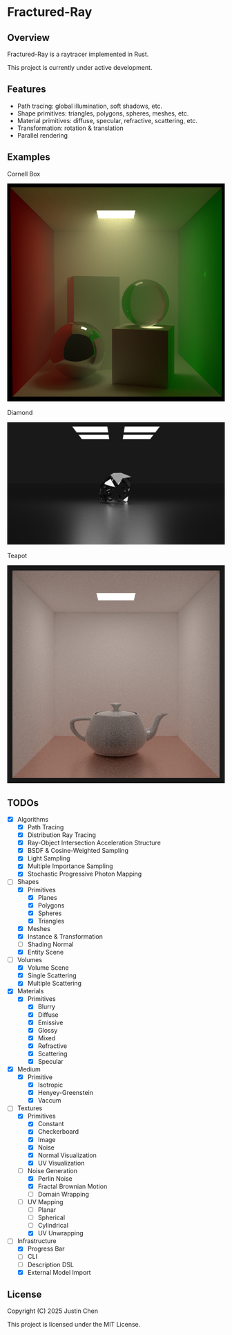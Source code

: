 # Fractured-Ray

## Overview

Fractured-Ray is a raytracer implemented in Rust.

This project is currently under active development.

## Features

- Path tracing: global illumination, soft shadows, etc.
- Shape primitives: triangles, polygons, spheres, meshes, etc.
- Material primitives: diffuse, specular, refractive, scattering, etc.
- Transformation: rotation & translation
- Parallel rendering

## Examples

Cornell Box

![Cornell Box](docs/images/cornell-box.png)

Diamond

![Diamond](docs/images/diamond.png)

Teapot

![Teapot](docs/images/teapot.png)

## TODOs

- [x] Algorithms
  - [x] Path Tracing
  - [x] Distribution Ray Tracing
  - [x] Ray-Object Intersection Acceleration Structure
  - [x] BSDF & Cosine-Weighted Sampling
  - [x] Light Sampling
  - [x] Multiple Importance Sampling
  - [x] Stochastic Progressive Photon Mapping
- [ ] Shapes
  - [x] Primitives
    - [x] Planes
    - [x] Polygons
    - [x] Spheres
    - [x] Triangles
  - [x] Meshes
  - [x] Instance & Transformation
  - [ ] Shading Normal
  - [x] Entity Scene
- [ ] Volumes
  - [x] Volume Scene
  - [x] Single Scattering
  - [x] Multiple Scattering
- [x] Materials
  - [x] Primitives
    - [x] Blurry
    - [x] Diffuse
    - [x] Emissive
    - [x] Glossy
    - [x] Mixed
    - [x] Refractive
    - [x] Scattering
    - [x] Specular
- [x] Medium
  - [x] Primitive
    - [x] Isotropic
    - [x] Henyey-Greenstein
    - [x] Vaccum
- [ ] Textures
  - [x] Primitives
    - [x] Constant
    - [x] Checkerboard
    - [x] Image
    - [x] Noise
    - [x] Normal Visualization
    - [x] UV Visualization
  - [ ] Noise Generation
    - [x] Perlin Noise
    - [x] Fractal Brownian Motion
    - [ ] Domain Wrapping
  - [ ] UV Mapping
    - [ ] Planar
    - [ ] Spherical
    - [ ] Cylindrical
    - [x] UV Unwrapping
- [ ] Infrastructure
  - [x] Progress Bar
  - [ ] CLI
  - [ ] Description DSL
  - [x] External Model Import

## License

Copyright (C) 2025 Justin Chen

This project is licensed under the MIT License.
